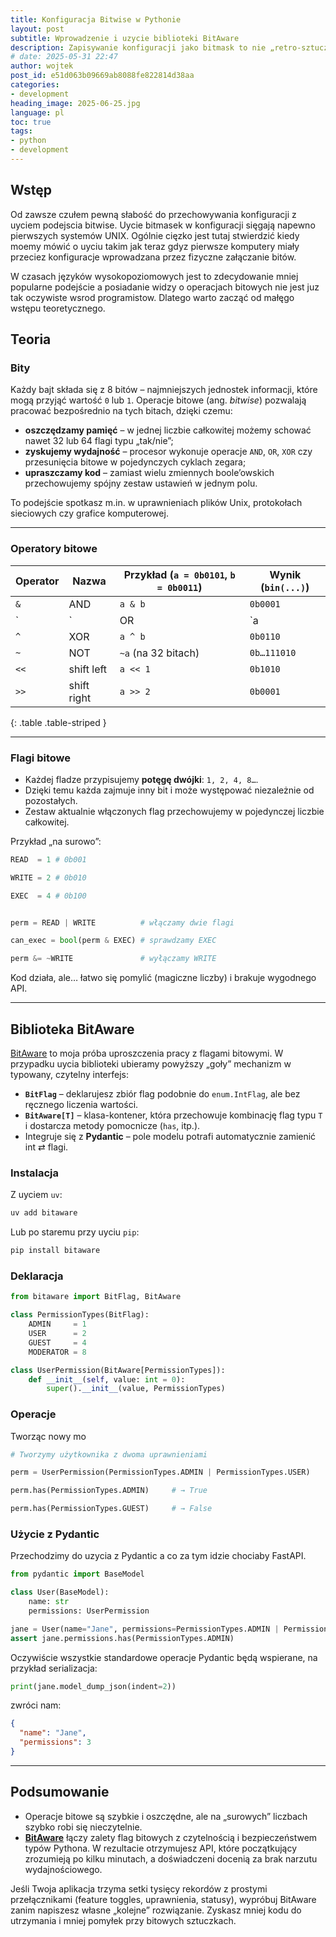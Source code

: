 ```yaml
---
title: Konfiguracja Bitwise w Pythonie
layout: post
subtitle: Wprowadzenie i uzycie biblioteki BitAware
description: Zapisywanie konfiguracji jako bitmask to nie „retro-sztuczka”, lecz praktyka obecna od pierwszych komputerów aż po współczesne API. Jej siłą są prostota sprzętu i ekonomia danych – a dzięki narzędziom takim jak BitAware możesz korzystać z niej równie wygodnie, jakbyś operował listą pól typu bool.
# date: 2025-05-31 22:47
author: wojtek
post_id: e51d063b09669ab8088fe822814d38aa
categories:
- development
heading_image: 2025-06-25.jpg
language: pl
toc: true
tags:
- python
- development
---
```


## Wstęp

Od zawsze czułem pewną słabość do przechowywania konfiguracji z uyciem podejscia bitwise. Uycie bitmasek w konfiguracji sięgają napewno pierwszych systemów UNIX. Ogólnie cięzko jest tutaj stwierdzić kiedy moemy mówić o uyciu takim jak teraz gdyz pierwsze komputery miały przeciez konfiguracje wprowadzana przez fizyczne załączanie bitów.

W czasach języków wysokopoziomowych jest to zdecydowanie mniej popularne podejście a posiadanie widzy o operacjach bitowych nie jest juz tak oczywiste wsrod programistow. Dlatego warto zacząć od małęgo wstępu teoretycznego.

## Teoria

### Bity

Każdy bajt składa się z 8 bitów – najmniejszych jednostek informacji, które mogą przyjąć wartość `0` lub `1`. Operacje bitowe (ang. *bitwise*) pozwalają pracować bezpośrednio na tych bitach, dzięki czemu:

- **oszczędzamy pamięć** – w jednej liczbie całkowitej możemy schować nawet 32 lub 64 flagi typu „tak/nie”;
- **zyskujemy wydajność** – procesor wykonuje operacje `AND`, `OR`, `XOR` czy przesunięcia bitowe w pojedynczych cyklach zegara;
- **upraszczamy kod** – zamiast wielu zmiennych boole’owskich przechowujemy spójny zestaw ustawień w jednym polu.

To podejście spotkasz m.in. w uprawnieniach plików Unix, protokołach sieciowych czy grafice komputerowej.

---

### Operatory bitowe

| Operator | Nazwa       | Przykład (`a = 0b0101`, `b = 0b0011`) | Wynik (`bin(...)`) |
| -------- | ----------- | ------------------------------------- | ------------------ |
| `&`      | AND         | `a & b`                               | `0b0001`           |
| `|`      | OR          | `a|b`                                 | `0b0111`           |
| `^`      | XOR         | `a ^ b`                               | `0b0110`           |
| `~`      | NOT         | `~a` (na 32 bitach)                   | `0b…111010`        |
| `<<`     | shift left  | `a << 1`                              | `0b1010`           |  
| `>>`     | shift right | `a >> 2`                              | `0b0001`           |
{: .table .table-striped }

---

### Flagi bitowe

- Każdej fladze przypisujemy **potęgę dwójki**: `1, 2, 4, 8…`.
- Dzięki temu każda zajmuje inny bit i może występować niezależnie od pozostałych.
- Zestaw aktualnie włączonych flag przechowujemy w pojedynczej liczbie całkowitej.

Przykład „na surowo”:

```python
READ  = 1 # 0b001

WRITE = 2 # 0b010

EXEC  = 4 # 0b100


perm = READ | WRITE          # włączamy dwie flagi

can_exec = bool(perm & EXEC) # sprawdzamy EXEC

perm &= ~WRITE               # wyłączamy WRITE
```

Kod działa, ale… łatwo się pomylić (magiczne liczby) i brakuje wygodnego API.

---

## Biblioteka BitAware

[BitAware](https://pypi.org/project/bitaware/) to moja próba uproszczenia pracy z flagami bitowymi. W przypadku uycia biblioteki ubieramy powyższy „goły” mechanizm w typowany, czytelny interfejs:

- **`BitFlag`** – deklarujesz zbiór flag podobnie do `enum.IntFlag`, ale bez ręcznego liczenia wartości.
- **`BitAware[T]`** – klasa-kontener, która przechowuje kombinację flag typu `T` i dostarcza metody pomocnicze (`has`, itp.).
- Integruje się z **Pydantic** – pole modelu potrafi automatycznie zamienić int ⇄ flagi.

### Instalacja

Z uyciem `uv`:

```bash
uv add bitaware
```

Lub po staremu przy uyciu `pip`:

```bash
pip install bitaware
```

### Deklaracja

```python
from bitaware import BitFlag, BitAware

class PermissionTypes(BitFlag):
    ADMIN     = 1
    USER      = 2
    GUEST     = 4
    MODERATOR = 8

class UserPermission(BitAware[PermissionTypes]):
    def __init__(self, value: int = 0):
        super().__init__(value, PermissionTypes)
```

### Operacje

Tworząc nowy mo

```python
# Tworzymy użytkownika z dwoma uprawnieniami

perm = UserPermission(PermissionTypes.ADMIN | PermissionTypes.USER)

perm.has(PermissionTypes.ADMIN)     # → True

perm.has(PermissionTypes.GUEST)     # → False
```

### Użycie z Pydantic

Przechodzimy do uzycia z Pydantic a co za tym idzie chociaby FastAPI.

```python
from pydantic import BaseModel

class User(BaseModel):
    name: str
    permissions: UserPermission

jane = User(name="Jane", permissions=PermissionTypes.ADMIN | PermissionTypes.USER)
assert jane.permissions.has(PermissionTypes.ADMIN)
```

Oczywiście wszystkie standardowe operacje Pydantic będą wspierane, na przykład serializacja:

```python
print(jane.model_dump_json(indent=2))
```

zwróci nam:

```json
{
  "name": "Jane",
  "permissions": 3
}
```

---

## Podsumowanie

- Operacje bitowe są szybkie i oszczędne, ale na „surowych” liczbach szybko robi się nieczytelnie.
- [**BitAware**](https://github.com/wnowicki/bitaware) łączy zalety flag bitowych z czytelnością i bezpieczeństwem typów Pythona. W rezultacie otrzymujesz API, które początkujący zrozumieją po kilku minutach, a doświadczeni docenią za brak narzutu wydajnościowego.

Jeśli Twoja aplikacja trzyma setki tysięcy rekordów z prostymi przełącznikami (feature toggles, uprawnienia, statusy), wypróbuj BitAware zanim napiszesz własne „kolejne” rozwiązanie. Zyskasz mniej kodu do utrzymania i mniej pomyłek przy bitowych sztuczkach.
